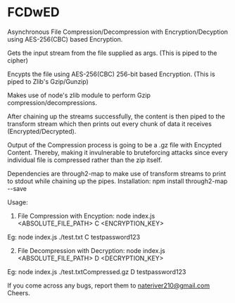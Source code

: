 # FCDwED
Asynchronous File Compression/Decompression with Encryption/Decyption using AES-256(CBC) based Encryption.

Gets the input stream from the file supplied as args. (This is piped to the cipher)

Encypts the file using AES-256(CBC) 256-bit based Encryption. (This is piped to Zlib's Gzip/Gunzip)

Makes use of node's zlib module to perform Gzip compression/decompressions.

After chaining up the streams successfully, the content is then piped to the transform stream which then prints out every chunk of data it receives (Encrypted/Decrypted).

Output of the Compression process is going to be a .gz file with Encypted Content. Thereby, making it invulnerable to bruteforcing attacks since every individual file is compressed rather than the zip itself.

Dependencies are through2-map to make use of transform streams to print to stdout while chaining up the pipes.
Installation: npm install through2-map --save

Usage:
1) File Compression with Encyption:
  node index.js <ABSOLUTE_FILE_PATH> C <ENCRYPTION_KEY>
  
  Eg:
  node index.js ./test.txt C testpassword123
  
  
2) File Decompression with Decryption:
  node index.js <ABSOLUTE_FILE_PATH> D <DECRYPTION_KEY>
  
  Eg:
  node index.js ./test.txtCompressed.gz D testpassword123
  
  
  
If you come across any bugs, report them to nateriver210@gmail.com
Cheers.
